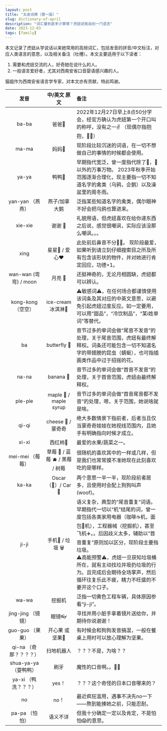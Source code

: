 ```yaml
---
layout: post
title: "太皮词典（第一版）"
slug: dictionary-of-april
description: "词汇量到底多少算够？虎妞说我自创一门语言"
date: 2023-12-03
tags: [family]
---
```


本文记录了虎妞从学说话以来她常用的高频词汇，包括发音的拼音/中文标注，对应人类语言的意思，以及相关备注（吐槽）。本文主要适用于以下读者：

1. 需要和虎妞交流的人，好奇她在说什么的人。
2. 一般语言爱好者，尤其对西南安省口音婴语感兴趣的人。

猫姐作为西南安省语言学专家，对本文亦有贡献，特此鸣谢。

| 发音 | 中/英文 原文 | 备注 |
|:-:|:-:|:-|
| ba-ba | 爸爸👨 | 2022年12月27日早上8点50分学会，经官方确认为虎妞第一个开口叫的称呼，没有之一✌️  （现偶尔指抱抱，😮‍💨） |
| ma-ma | 妈妈👩 | 现阶段比较沉迷的词语，在一切不想做自己的事情的时候都会使用。 |
| ya-ya | 鸭鸭🦆 | 早期指代宽泛，曾一度指代除了👨，👩以外的万事万物。  2023年秋季开始范围逐渐合理化，现主要指一切不知道名字的禽类（乌鸦，企鹅）以及澡盆里的周冬雨。 |
| yan-yan （燕燕） | 燕子/加拿大鹅 | 泛指某些知道名字的禽类，偶尔眼神不好会把乌鸦也算进来。 |
| xie-xie | 谢谢 🙏 | 礼貌用语，但虎妞喜欢在给你递东西之后说，感觉很嘲讽，实际应该没那么嘲讽。。。 |
| xing | 星星🌟 / 爱心❤️ | 此处前后鼻音不分😮‍💨。 现阶段最爱，如果听到请立刻仔细搜索目之所及所有包含该形状的物件，并对她进行肯定回应，功德+1。 |
| wan-wan (弯弯) / moon | 月亮 🌛 | 还挺神奇的，无论月相圆缺，虎妞都可以辨认。 |
| kong-kong （空空） | ice-cream 冰淇淋🍦 | ⚠️敏感词⚠️，在任何场合都谨慎使用该词条及其对应的中英文意思，以避免引起虎妞过度反应。如一定要用，可以用“甜品”，“冷饮制品”，“某i姓单词”等替代。 |
| ba | butterfly 🦋 | 音节过多的单词会做“尾音不发音”的处理，关于尾音范围，虎妞有最终解释权。词条还可能包含一切不知道名字的带翅膀的昆虫（蜻蜓），也可指插画类作品中过于招摇的花。 |
| na-na | banana 🍌 | 音节过多的单词会做“首音不发音”的处理，关于首音范围，虎妞由最终解释权。 |
| ple-ple | maple 🍁 / maple syrup | 音节过多的单词会做“首音尾音都不发音”的处理，嗯，关于范围，她说啥就是啥。 |
| qi-qi | cheese 🧀 / 蒙奇奇 | 绝大多数情景下指前者，后者当且仅当蒙奇奇娃娃在她视线范围内，且她手有明确指向时候才成立。 |
| xi-xi | 西红柿🍅 | 最爱的水果/蔬菜之一。 |
| mei-mei （莓莓） | 草莓 🍓 / 蓝莓 🫐 / 黑莓 / 树莓 | 很随机的喜欢其中的一样或几样，但是我们也常常摸不准她现在此刻喜欢吃的是哪样。 |
| ka-ka | Oscar （🐶）/ Car 🚗 | 两个意思一半一半，现阶段前者居多，且使用时会配上狗狗叫声(woof)。 |
| ji-ji | 手机📱 / 垃圾 🗑️ | 语义复杂，典型的“尾音重复”词语。早期指代一切以“机”结尾的词，曾一度包括各类家用电器（咖啡☕️机，面包🍞机），工程器械（挖掘机），甚至飞机✈️。。后因歧义太多，辅助以“首音重复”原则加以区分，现阶段主要指垃圾。<br> ⚠️高能预警⚠️，虎妞一旦获知垃圾桶所在，就有主动找垃并圾扔垃圾的行为。且完成后会期待全场掌声，然后循环往复乐此不疲，精力不旺盛的不要开这个口子。 |
| wa-wa | 挖掘机 | 泛指一切黄色工程车辆，具体原因参看“ji-ji”。 |
| jing-jing （镜镜） | 眼镜👓 | 寻找并用小脏手拿着镜片送给你，并期待你说谢谢！ |
| guo-guo （果果） | 开心果 或 坚果🌰 | 有时候会和狗狗发音搞混，一般在餐桌上用时可以放心理解为坚果。 |
| qi-na （奇那？？？？） | 扫地机器人 | ？？？不是，为啥？？ |
| shua-ya-ya （耍鸭鸭） | 刷牙 | 魔性的口音啊。。😮‍💨 |
| ya-xi （鸭洗？？？） | yes！ | ？？？这个奇怪的日本口音哪来的？ |
| no | no！ | 最近疯狂滥用，遇事不决先no一下——熬到能揍她之前，只能忍耐。 |
| pa-pa （怕怕） | 语义不详 | 但我十分确定一定以及肯定，不是怕怕😱的意思。 |
